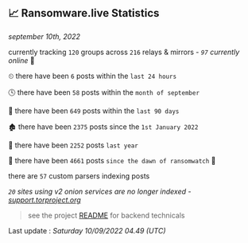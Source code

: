 
## 📈 Ransomware.live Statistics
_september 10th, 2022_

currently tracking `120` groups across `216` relays & mirrors - _`97` currently online_ 📡

⏲ there have been `6` posts within the `last 24 hours`

🕓 there have been `58` posts within the `month of september`

📅 there have been `649` posts within the `last 90 days`

🏚 there have been `2375` posts since the `1st January 2022`

🚀 there have been `2252` posts `last year`

🦕 there have been `4661` posts `since the dawn of ransomwatch` 🐣

there are `57` custom parsers indexing posts

_`20` sites using v2 onion services are no longer indexed - [support.torproject.org](https://support.torproject.org/onionservices/v2-deprecation/)_

> see the project [README](https://github.com/jmousqueton/ransomwatch#readme) for backend technicals



Last update : _Saturday 10/09/2022 04.49 (UTC)_

